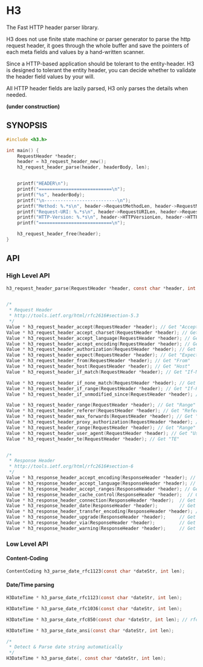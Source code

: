 H3
========

The Fast HTTP header parser library.

H3 does not use finite state machine or parser generator to parse the http request header, it goes through the whole buffer and save the pointers of each meta fields and values by a hand-written scanner.

Since a HTTP-based application should be tolerant to the entity-header. H3 is designed to tolerant the entity header, you can decide whether to validate the header field values by your will.

All HTTP header fields are lazily parsed, H3 only parses the details when needed.


**(under construction)**

SYNOPSIS
------------

```c
#include <h3.h>

int main() {
    RequestHeader *header;
    header = h3_request_header_new();
    h3_request_header_parse(header, headerBody, len);


    printf("HEADER\n");
    printf("===========================\n");
    printf("%s", headerBody);
    printf("\n---------------------------\n");
    printf("Method: %.*s\n", header->RequestMethodLen, header->RequestMethod);
    printf("Request-URI: %.*s\n", header->RequestURILen, header->RequestURI);
    printf("HTTP-Version: %.*s\n", header->HTTPVersionLen, header->HTTPVersion);
    printf("===========================\n");

    h3_request_header_free(header);
}
```


API
-----

### High Level API

```c
h3_request_header_parse(RequestHeader *header, const char *header, int len);


/*
 * Request Header
 * http://tools.ietf.org/html/rfc2616#section-5.3
 */
Value * h3_request_header_accept(RequestHeader *header); // Get "Accept"
Value * h3_request_header_accept_charset(RequestHeader *header); // Get "Accept-Charset"
Value * h3_request_header_accept_language(RequestHeader *header); // Get "Accept-Language"
Value * h3_request_header_accept_encoding(RequestHeader *header); // Get "Accept-Encoding"
Value * h3_request_header_authorization(RequestHeader *header); // Get "Authorization"
Value * h3_request_header_expect(RequestHeader *header); // Get "Expect"
Value * h3_request_header_from(RequestHeader *header); // Get "From"
Value * h3_request_header_host(RequestHeader *header); // Get "Host"
Value * h3_request_header_if_match(RequestHeader *header); // Get "If-Match"

Value * h3_request_header_if_none_match(RequestHeader *header); // Get "If-None-Match"
Value * h3_request_header_if_range(RequestHeader *header); // Get "If-Range"
Value * h3_request_header_if_unmodified_since(RequestHeader *header); // Get "If-Unmodified-Since"

Value * h3_request_header_range(RequestHeader *header); // Get "Range"
Value * h3_request_header_referer(RequestHeader *header); // Get "Referer"
Value * h3_request_header_max_forwards(RequestHeader *header); // Get "Max-Forwards"
Value * h3_request_header_proxy_authorization(RequestHeader *header); // Get "Proxy-Authorization"
Value * h3_request_header_range(RequestHeader *header); // Get "Range"
Value * h3_request_header_user_agent(RequestHeader *header); // Get "User-Agent"
Value * h3_request_header_te(RequestHeader *header); // Get "TE"


/* 
 * Response Header
 * http://tools.ietf.org/html/rfc2616#section-6
 */
Value * h3_response_header_accept_encoding(ResponseHeader *header); // Get "Accept-Encoding"
Value * h3_response_header_accept_language(ResponseHeader *header); // Get "Accept-Language"
Value * h3_response_header_accept_ranges(ResponseHeader *header); // Get "Accept-Ranges"
Value * h3_response_header_cache_control(ResponseHeader *header);  // Get "Cache-Control"
Value * h3_response_header_connection(ResponseHeader *header);  // Get "Connection"
Value * h3_response_header_date(ResponseHeader *header);        // Get "Date"
Value * h3_response_header_transfer_encoding(ResponseHeader *header); // Get "Transfer-Encoding"
Value * h3_response_header_upgrade(ResponseHeader *header);     // Get "Upgrade"
Value * h3_response_header_via(ResponseHeader *header);         // Get "Via"
Value * h3_response_header_warning(ResponseHeader *header);     // Get "Warning"
```

### Low Level API


#### Content-Coding

```c
ContentCoding h3_parse_date_rfc1123(const char *dateStr, int len);
```

#### Date/Time parsing

```c
H3DateTime * h3_parse_date_rfc1123(const char *dateStr, int len);

H3DateTime * h3_parse_date_rfc1036(const char *dateStr, int len);

H3DateTime * h3_parse_date_rfc850(const char *dateStr, int len); // rfc850 date format is replaced by rfc1036

H3DateTime * h3_parse_date_ansi(const char *dateStr, int len);

/*
 * Detect & Parse date string automatically
 */
H3DateTime * h3_parse_date(, const char *dateStr, int len);
```


